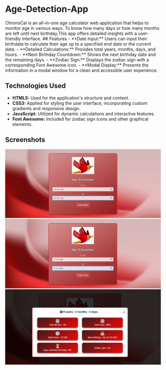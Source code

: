 <h1>
Age-Detection-App
</h1>
ChronoCal is an all-in-one age calculator web application that helps to monitor age in various ways. To know how many days or how many months are left until next birthday,This app offers detailed insights with a user-friendly interface.
## Features
- **Date Input:** Users can input their birthdate to calculate their age up to a specified end date or the current date.
- **Detailed Calculations:** Provides total years, months, days, and hours.
- **Next Birthday Countdown:** Shows the next birthday date and the remaining days.
- **Zodiac Sign:** Displays the zodiac sign with a corresponding Font Awesome icon.
- **Modal Display:** Presents the information in a modal window for a clean and accessible user experience.

## Technologies Used
- **HTML5:** Used for the application's structure and content.
- **CSS3:** Applied for styling the user interface, incorporating custom gradients and responsive design.
- **JavaScript:** Utilized for dynamic calculations and interactive features.
- **Font Awesome:** Included for zodiac sign icons and other graphical elements.
 ## Screenshots
 ![Alt Text](https://github.com/SidratulAfrida/Age-Detection-App/blob/40acdf37bff1dc4f4a8662576cb101a5b7d40541/images/image1.png)
 ![Alt Text](https://github.com/SidratulAfrida/Age-Detection-App/blob/40acdf37bff1dc4f4a8662576cb101a5b7d40541/images/image2.png)
 ![Alt Text](https://github.com/SidratulAfrida/Age-Detection-App/blob/40acdf37bff1dc4f4a8662576cb101a5b7d40541/images/image3.png)
 

